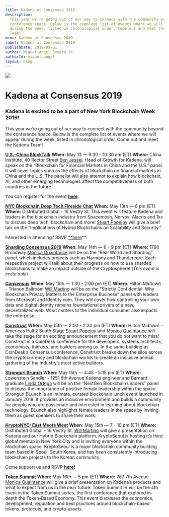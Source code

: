 ```yaml
---
title: Kadena at Consensus 2019
description:
  This year we’re going out of our way to connect with the community beyond the
  conference space. Below is the complete list of events where we will appear
  during the week, listed in chronological order. Come out and meet the Kadena
  Team!
menu: Kadena at Consensus 2019
label: Kadena at Consensus 2019
publishDate: 2019-05-01
author: Miguel Angel Romero Jr.
authorId: miguel.angel
layout: blog
---
```


![](/assets/blog/1_r_A9MY_7i_J8cFdgZAMUMg.webp)

# Kadena at Consensus 2019

### Kadena is excited to be a part of New York Blockchain Week 2019!

This year we’re going out of our way to connect with the community beyond the
conference space. Below is the complete list of events where we will appear
during the week, listed in chronological order. Come out and meet the Kadena
Team!

**[U.S.-China BlockTalk](https://www.fintech4good.co/events-1/us-china-blocktalk)**
**When:** May 13 — 9:30 - 10:30 am (ET) **Where:** China Institute, 40 Rector
Street [Ben Jessel](http://twitter.com/benjessel), Head of Growth for Kadena,
will speak on the “Blockchain for Financial Markets in China and the U.S.”
panel. It will cover topics such as the effects of blockchain on financial
markets in China and the U.S. The panelist will also attempt to explain how
blockchain, AI, and other emerging technologies affect the competitiveness of
both countries in the future.

You can register for the event
**[here](https://www.fintech4good.co/events-1/us-china-blocktalk)**.

**[NYC Blockchain Deep Tech Fireside Chat](http://bit.ly/nycbfcKadena)**
**When:** May 13th — 6 pm (ET) **Where:** Distributed Global - 16 Vestry St.
This event will feature Kadena and leaders in the blockchain industry from
Spacemesh, Nervos, Alacris and 1kx to discuss deep tech, blockchain and more!
[Stuart Popejoy](https://twitter.com/sirlensalot) will give a brief talk on the
“Implications of Hybrid Blockchains on Scalability and Security.”

Interested in attending? RSVP [\*\*here](http://bit.ly/nycbfcKadena)\*\*.

**[Sharding Consensus 2019](https://www.eventbrite.com/e/sharding-consensus-2019-tickets-61205386960)**
**When:** May 14th — 6 - 9 pm (ET) **Where:** 1790 Broadway
[Monica Quaintance](http://twitter.com/quaintm) will be on the “Real World and
Sharding” panel, which includes projects such as Harmony and Thundercore. Each
respective project will talk about their progress on how to use sharded
blockchains to make an impact outside of the Cryptosphere! (_This event is
invite only_)

**[Consensus](https://www.coindesk.com/events/consensus-2019/agenda#agenda)**
**When**: May 15th — 1:30 - 2:00 pm (ET) **Where**: Hilton Midtown - Trianon
Ballroom [Will Martino](https://twitter.com/_wjmartino_) will be on the
“Strictly Confidential: Why Blockchain Privacy Matters to the Enterprise
Business” panel with leaders from Microsoft and Identity.com. They will cover
how controlling your own data and digital identity remains foundational drivers
of a new, decentralized web. What matters to the individual consumer also
impacts the enterprise.

**[Construct](https://www.coindesk.com/events/consensus-2019/construct)**
**When:** May 15th — 2:00 - 2:30 pm (ET) **Where:** Hilton Midtown - Americas
Hall 2 South Stage [Stuart Popejoy](http://twitter.com/sirlensalot) and
[Monica Quaintance](http://twitter.com/quaintm) will take the stage for an
exciting announcement that you do not want to miss! Construct is a CoinDesk
conference for the developers, systems architects, economists, thinkers, and
builders among us. In the same building as CoinDesk’s Consensus conference,
Construct breaks down the silos across the cryptocurrency and blockchain worlds
to create an inclusive annual gathering of the industry’s most active builders.

**[Strongurl Brunch](https://strongurl.splashthat.com/)** **When:** May 15th —
4:45 - 5:15 pm (ET) **Where**: Lowenstein Sandler - 1251 6th Avenue Kadena
engineer and Barnard graduate [Linda Ortega](https://twitter.com/linda_ioc) will
be on the “NextGen Blockchain Leaders” panel to discuss the importance of
positive female leadership within the space. Strongurl BLunch is an intimate,
curated blockchain lunch event launched in January 2018. It provides an
inclusive environment and builds a community for people who are passionate and
interested in learning about blockchain technology. BLunch also highlights
female leaders in the space by inviting them as guest speakers to share their
work.

**[KryptoNYC: East Meets West](http://bit.ly/KadenaKryptoNYC)** **When:** May
15th — 7 - 10 pm (ET) **Where:** Distributed Global - 16 Vestry St.
[Will Martino](https://twitter.com/_wjmartino_) will give a presentation on
Kadena and our Hybrid Blockchain platform. KryptoSeoul is hosting it’s third
global meetup in New York City and is inviting everyone within the blockchain
space. KryptoSeoul is a major blockchain community building team based in Seoul,
South Korea, and has been consistently introducing blockchain projects to the
Korean community.

Come support us and RSVP **[here](http://bit.ly/KadenaKryptoNYC)!**

**[Token Summit](http://tokensummit.com/)** **When:** May 16th — 5 pm (ET)
**Where:** 787 7th Avenue [Monica Quaintance](http://twitter.com/quaintm) will
give a brief presentation on Kadena’s products and what to expect from us in the
near future. Token Summit IV will be the 4th event in the Token Summit series,
the first conference that explored in-depth the Token-Based Economy. This event
discusses the economics, development, regulation and best practices around
blockchain-based tokens, protocols, and crypto-assets.
